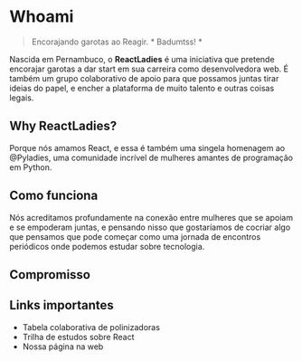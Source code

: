 # Whoami

> Encorajando garotas ao Reagir. * Badumtss! *

Nascida em Pernambuco, o **ReactLadies** é uma iniciativa que pretende encorajar garotas a dar start em sua carreira como desenvolvedora web. É também um grupo colaborativo de apoio para que possamos juntas tirar ideias do papel, e encher a plataforma de muito talento e outras coisas legais.

## Why ReactLadies?

Porque nós amamos React, e essa é também uma singela homenagem ao @Pyladies, uma comunidade incrível de mulheres amantes de programação em Python.

## Como funciona

Nós acreditamos profundamente na conexão entre mulheres que se apoiam e se empoderam juntas, e pensando nisso que gostaríamos de cocriar algo que pensamos que pode começar como uma jornada de encontros periódicos onde podemos estudar sobre tecnologia.

## Compromisso

## Links importantes

* Tabela colaborativa de polinizadoras
* Trilha de estudos sobre React
* Nossa página na web
